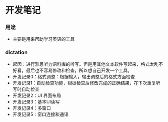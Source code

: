 # 开发笔记

### 用途

* 主要是用来帮助学习英语的工具

### dictation

* 起因：进行雅思听力语料库的听写。但是用其他文本软件写起来，格式太乱不好看，最后也不容易修改和检查，所以想自己开发一个工具。
* 开发记录0：格式调整：根据输入，输出调整后的格式方面检查
* 开发记录1：自动检查功能，根据检查后修改完成的正确结果，在下次重复听写时自动检查
* 开发记录2：UI 界面布局
* 开发记录3：基本UI读写
* 开发记录4：多窗口
* 开发记录5：窗口连接和通讯